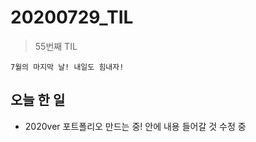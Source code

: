 # 20200729_TIL

> 55번째 TIL

```
7월의 마지막 날! 내일도 힘내자!
```

## 오늘 한 일

- 2020ver 포트폴리오 만드는 중! 안에 내용 들어갈 것 수정 중
